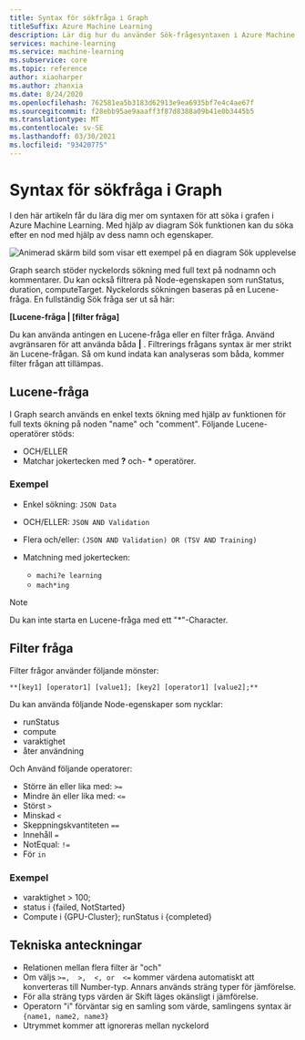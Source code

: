 ```yaml
---
title: Syntax för sökfråga i Graph
titleSuffix: Azure Machine Learning
description: Lär dig hur du använder Sök-frågesyntaxen i Azure Machine Learning designer för att söka efter noder i Pipeline-diagram.
services: machine-learning
ms.service: machine-learning
ms.subservice: core
ms.topic: reference
author: xiaoharper
ms.author: zhanxia
ms.date: 8/24/2020
ms.openlocfilehash: 762581ea5b3183d62913e9ea6935bf7e4c4ae67f
ms.sourcegitcommit: f28ebb95ae9aaaff3f87d8388a09b41e0b3445b5
ms.translationtype: MT
ms.contentlocale: sv-SE
ms.lasthandoff: 03/30/2021
ms.locfileid: "93420775"
---
```

# <a name="graph-search-query-syntax"></a>Syntax för sökfråga i Graph

I den här artikeln får du lära dig mer om syntaxen för att söka i grafen i Azure Machine Learning. Med hjälp av diagram Sök funktionen kan du söka efter en nod med hjälp av dess namn och egenskaper. 

 ![Animerad skärm bild som visar ett exempel på en diagram Sök upplevelse](media/search/graph-search.gif)

Graph search stöder nyckelords sökning med full text på nodnamn och kommentarer. Du kan också filtrera på Node-egenskapen som runStatus, duration, computeTarget. Nyckelords sökningen baseras på en Lucene-fråga. En fullständig Sök fråga ser ut så här:  

**[Lucene-fråga | [filter fråga]** 

Du kan använda antingen en Lucene-fråga eller en filter fråga. Använd avgränsaren för att använda båda **|** . Filtrerings frågans syntax är mer strikt än Lucene-frågan. Så om kund indata kan analyseras som båda, kommer filter frågan att tillämpas.

 

## <a name="lucene-query"></a>Lucene-fråga

I Graph search används en enkel texts ökning med hjälp av funktionen för full texts ökning på noden "name" och "comment". Följande Lucene-operatörer stöds:

 
- OCH/ELLER
- Matchar jokertecken med **?** och- **\*** operatörer.

### <a name="examples"></a>Exempel

- Enkel sökning: `JSON Data`

- OCH/ELLER: `JSON AND Validation`

- Flera och/eller: `(JSON AND Validation) OR (TSV AND Training)`

 
- Matchning med jokertecken: 
    - `machi?e learning`
    - `mach*ing`
 
>[!NOTE]
> Du kan inte starta en Lucene-fråga med ett "*"-Character.

##  <a name="filter-query"></a>Filter fråga

 
Filter frågor använder följande mönster:
 
`**[key1] [operator1] [value1]; [key2] [operator1] [value2];**`

 
Du kan använda följande Node-egenskaper som nycklar:

- runStatus
- compute
- varaktighet
- åter användning

Och Använd följande operatorer:

- Större än eller lika med: `>=`
- Mindre än eller lika med: `<=`
- Störst `>`
- Minskad `<`
- Skeppningskvantiteten `==`
- Innehåll `=`
- NotEqual: `!=`
- För `in`

 
 

### <a name="example"></a>Exempel

- varaktighet > 100;
- status i {failed, NotStarted}
- Compute i {GPU-Cluster}; runStatus i {completed}

## <a name="technical-notes"></a>Tekniska anteckningar

- Relationen mellan flera filter är "och"
- Om väljs `>=,  >,  <, or  <=` kommer värdena automatiskt att konverteras till Number-typ. Annars används sträng typer för jämförelse.
- För alla sträng typs värden är Skift läges okänsligt i jämförelse.
- Operatorn "i" förväntar sig en samling som värde, samlingens syntax är `{name1, name2, name3}`
- Utrymmet kommer att ignoreras mellan nyckelord